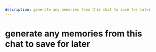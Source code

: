 ```yaml
---
description: generate any memories from this chat to save for later
---
```


# generate any memories from this chat to save for later